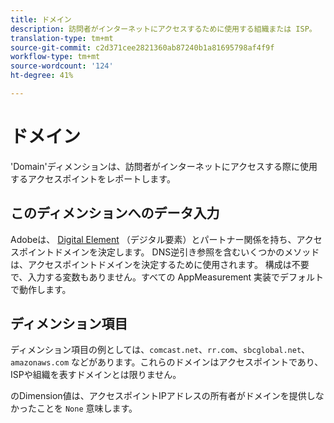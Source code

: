 ```yaml
---
title: ドメイン
description: 訪問者がインターネットにアクセスするために使用する組織または ISP。
translation-type: tm+mt
source-git-commit: c2d371cee2821360ab87240b1a81695798af4f9f
workflow-type: tm+mt
source-wordcount: '124'
ht-degree: 41%

---
```



# ドメイン

&#39;Domain&#39;ディメンションは、訪問者がインターネットにアクセスする際に使用するアクセスポイントをレポートします。

## このディメンションへのデータ入力

Adobeは、 [Digital Element](https://info.digitalelement.com/jp/) （デジタル要素）とパートナー関係を持ち、アクセスポイントドメインを決定します。 DNS逆引き参照を含むいくつかのメソッドは、アクセスポイントドメインを決定するために使用されます。 構成は不要で、入力する変数もありません。すべての AppMeasurement 実装でデフォルトで動作します。

## ディメンション項目

ディメンション項目の例としては、`comcast.net`、`rr.com`、`sbcglobal.net`、`amazonaws.com` などがあります。これらのドメインはアクセスポイントであり、ISPや組織を表すドメインとは限りません。

のDimension値は、アクセスポイントIPアドレスの所有者がドメインを提供しなかったことを `None` 意味します。
